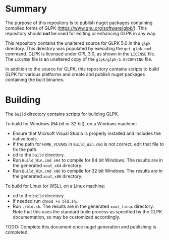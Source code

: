 # Summary

The purpose of this repository is to publish nuget packages containing compiled forms of GLPK (https://www.gnu.org/software/glpk/).
This repository should **_not_** be used for editing or enhancing GLPK in any way.

This repository contains the unaltered source for GLPK 5.0 in the `glpk` directory. This directory was populated by executing the
`get-glpk.cmd` command. GLPK is licensed under GPL 3.0, as shown in the `LICENSE` file. The `LICENSE` file is an unaltered copy of
the `glpk/glpk-5.0/COPYING` file.

In addition to the source for GLPK, this repository contains scripts to build GLPK for various platforms and create and publish nuget
packages containing the built binaries.

# Building

The `build` directory contains scripts for building GLPK.

To build for Windows (64 bit or 32 bit), on a Windows machine:

* Ensure that Micrsoft Visual Studio is properly installed and includes the native tools.
* If the path for `HOME_VCVARS` in `Build_Win.cmd` is not correct, edit that file to fix the path.
* cd to the `build` directory.
* Run `Build_Win.cmd x64` to compile for 64 bit Windows. The results are in the generated `xout_x64` directory.
* Run `Build_Win.cmd x86` to compile for 32 bit Windows. The results are in the generated `xout_x86` directory.

To build for Linux (or WSL), on a Linux machine:

* cd to the `build` directory.
* If needed run `chmod +x bld.sh`.
* Run `./bld.sh`. The results are in the generated `xout_linux` directory. Note that this uses the standard build
  process as specified by the GLPK documentation, so may be customized accordingly.

TODO: Complete this document once nuget generation and publishing is completed.

